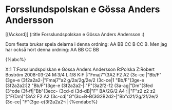 # Forsslundspolskan e Gössa Anders Andersson

[[!Ackord]]
(:title Forsslundspolskan e Gössa Anders Andersson :)

Dom flesta brukar spela delarna i denna ordning: AA BB CC B CC B. Men jag har också hört denna ordning: AA BB CC BB

{%abc%}

X:1
T:Forsslundspolskan e Gössa Anders Andersson
R:Polska
Z:Robert Boström 2008-03-24
M:3/4
L:1/8
K:F
|:"Fmaj7"(3A2 F2 A2 (3c-ce |"Bb/F"(3ge-e (3f2a2a2-|"Fmaj7"a2 g/2a/2g/2e/2 (3c-ce|1 "Bb/F"(3ge-e (3f2a2a2:|2 "Bb/F"(3ge-e (3f2a2a2-|:"F"(3a2f2-f2 (3a-ag|"Dm"(3fed (3^cde (3f-ff|"Bb"(3ecc- (3cd-d (3d-dB|"F"
BA/2G/2 A4 :||"F"z2 z2 z2 |:"F(Dm)"(3A2 F2 A2 (3c-cd|"G"(3c=B-B(3G2B2d2-|"Bb"d2f/2g/2f/2e/2 (3c-ce|
"F"(3ge-e(3f2a2a2-:|
{%endabc%}

